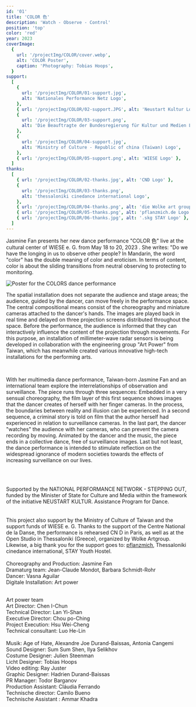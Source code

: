 ```yaml
---
id: '01'
title: 'COLOR ⾊'
description: 'Watch - Observe - Control'
position: 'top'
color: 'red'
year: 2023
coverImage:
  {
    url: '/projectImg/COLOR/cover.webp',
    alt: 'COLOR Poster',
    caption: 'Photography: Tobias Hoops',
  }
support:
  [
    {
      url: '/projectImg/COLOR/01-support.jpg',
      alt: 'Nationales Performance Netz Logo',
    },
    { url: '/projectImg/COLOR/02-support.JPG', alt: 'Neustart Kultur Logo' },
    {
      url: '/projectImg/COLOR/03-support.png',
      alt: 'Die Beauftragte der Bundesregierung für Kultur und Medien Logo',
    },
    {
      url: '/projectImg/COLOR/04-support.jpg',
      alt: 'Ministry of Culture - Republic of china (Taiwan) Logo',
    },
    { url: '/projectImg/COLOR/05-support.png', alt: 'WIESE Logo' },
  ]
thanks:
  [
    { url: '/projectImg/COLOR/02-thanks.jpg', alt: 'CND Logo' },
    {
      url: '/projectImg/COLOR/03-thanks.png',
      alt: 'thessaloniki cinedance international Logo',
    },
    { url: '/projectImg/COLOR/04-thanks.png', alt: 'die Wolke art group Logo' },
    { url: '/projectImg/COLOR/05-thanks.png', alt: 'pflanzmich.de Logo' },
    { url: '/projectImg/COLOR/06-thanks.jpg', alt: '.skg STAY Logo' },
  ]
---
```


Jasmine Fan presents her new dance performance "COLOR ⾊" live at the
cultural center of WIESE e. G. from May 18 to 20, 2023 . She writes: "Do we
have the longing in us to observe other people? In Mandarin, the word
"color" has the double meaning of color and eroticism. In terms of content,
color is about the sliding transitions from neutral observing to protecting to
monitoring.
<br>

![Poster for the COLORS dance performance](/projectImg/COLOR/poster.webp)
<br>

The spatial installation does not separate the audience and stage areas; the
audience, guided by the dancer, can move freely in the performance space.
The central compositional means consist of the choreography and miniature
cameras attached to the dancer's hands. The images are played back in real
time and delayed on three projection screens distributed throughout the
space. Before the performance, the audience is informed that they can
interactively influence the content of the projection through movements. For
this purpose, an installation of millimeter-wave radar sensors is being
developed in collaboration with the engineering group "Art Power" from
Taiwan, which has meanwhile created various innovative high-tech
installations for the performing arts.

<br>

With her multimedia dance performance, Taiwan-born Jasmine Fan and an
international team explore the interrelationships of observation and
surveillance. The piece runs through three sequences: Embedded in a very
sensual choreography, the film layer of this first sequence shows images that
the dancer creates of herself with her finger cameras. In the process, the
boundaries between reality and illusion can be experienced. In a second
sequence, a criminal story is told on film that the author herself had
experienced in relation to surveillance cameras. In the last part, the dancer
"watches" the audience with her cameras, who can prevent the camera
recording by moving. Animated by the dancer and the music, the piece ends
in a collective dance, free of surveillance images. Last but not least, the
dance performance is intended to stimulate reflection on the widespread
ignorance of modern societies towards the effects of increasing surveillance
on our lives.

<br>
<br>

Supported by the NATIONAL PERFORMANCE NETWORK - STEPPING OUT, funded by the Minister of State for Culture and Media within the framework of the initiative NEUSTART KULTUR. Assistance Program for Dance.  
<br>
<br>
This project also support by the Ministry of Culture of Taiwan and the support funds of WIESE e. G. Thanks to the support of the Centre National de la Danse, the performance is rehearsed CN D in Paris, as well as at the Open Studio in Thessaloniki (Greece), organized by Wolke Artgroup. Likewise, a big thank you for the support goes to: <a href="https://www.pflanzmich.de/" target="_blank">pflanzmich</a>, Thessaloniki cinedance international, STAY Youth Hostel.
<br>
<br>
Choreography and Production: Jasmine Fan<br>
Dramaturg team: Jean-Claude Mondot, Barbara Schmidt-Rohr<br>
Dancer: Vasna Aguilar<br>
Digitale Installation: Art power<br><br>

Art power team <br>
Art Director: Chen I-Chun<br>
Technical Director: Lan Yi-Shan<br>
Executive Director: Chou po-Ching<br>
Project Execution: Hsu Wei-Cheng<br>
Technical consultant: Luo He-Lin<br><br>
Musik: Age of Hate, Alexandre Joe Durand-Baissas, Antonia Cangemi<br>
Sound Designer: Sum Sum Shen, Ilya Selikhov<br>
Costume Designer: Julien Steenman<br>
Licht Designer: Tobias Hoops<br>
Video editing: Ray Juster<br>
Graphic Designer: Hadrien Durand-Baissas<br>
PR Manager: Todor Barganov<br>
Production Assistant: Cláudia Ferrando<br>
Technische director: Camilo Bueno<br>
Technische Assistant : Ammar Khadra<br>
